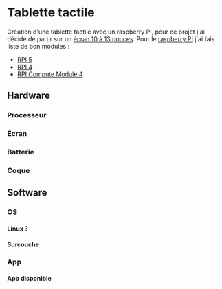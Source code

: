 # Tablette tactile
Création d'une tablette tactile avec un raspberry PI, pour ce projet j'ai décidé de partir sur un [écran 10 à 13 pouces](#écran).
Pour le [raspberry PI](###-processeur) j'ai fais liste de bon modules :
- [RPI 5](https://www.raspberrypi.com/products/raspberry-pi-5/)
- [RPI 4](https://www.raspberrypi.com/products/raspberry-pi-4-model-b/)
- [RPI Compute Module 4](https://www.raspberrypi.com/products/compute-module-4/)
 
## Hardware

### Processeur



### Écran



### Batterie



### Coque



## Software

### OS

#### Linux ?



#### Surcouche




### App

#### App disponible


